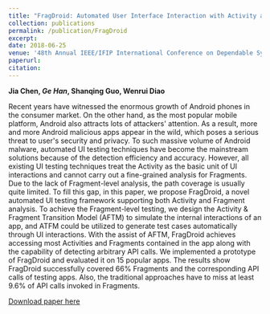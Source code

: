 ```yaml
---
title: "FragDroid: Automated User Interface Interaction with Activity and Fragment Analysis in Android Applications"
collection: publications
permalink: /publication/FragDroid
excerpt:
date: 2018-06-25
venue: '48th Annual IEEE/IFIP International Conference on Dependable Systems and Networks (DSN)'
paperurl:
citation: 
---
```

<b>Jia Chen, <i>Ge Han</i>, Shanqing Guo, Wenrui Diao</b>

Recent years have witnessed the enormous growth of Android phones in the consumer market. On the other hand, as the most popular mobile platform, Android also attracts lots of attackers' attention. As a result, more and more Android malicious apps appear in the wild, which poses a serious threat to user's security and privacy. To such massive volume of Android malware, automated UI testing techniques have become the mainstream solutions because of the detection efficiency and accuracy. However, all existing UI testing techniques treat the Activity as the basic unit of UI interactions and cannot carry out a fine-grained analysis for Fragments. Due to the lack of Fragment-level analysis, the path coverage is usually quite limited. To fill this gap, in this paper, we propose FragDroid, a novel automated UI testing framework supporting both Activity and Fragment analysis. To achieve the Fragment-level testing, we design the Activity & Fragment Transition Model (AFTM) to simulate the internal interactions of an app, and ATFM could be utilized to generate test cases automatically through UI interactions. With the assist of AFTM, FragDroid achieves accessing most Activities and Fragments contained in the app along with the capability of detecting arbitrary API calls. We implemented a prototype of FragDroid and evaluated it on 15 popular apps. The results show FragDroid successfully covered 66% Fragments and the corresponding API calls of testing apps. Also, the traditional approaches have to miss at least 9.6% of API calls invoked in Fragments.

[Download paper here](http://g3h4n.github.io/files/FragDroid.pdf)
